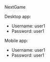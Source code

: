 NextGame

Desktop app: 
- Username: user1
- Password: user1

Mobile app:
- Username: user1
- Password: user1
